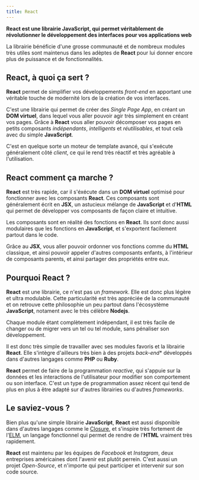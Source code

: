 ```yaml
---
title: React
---
```


**React est une librairie JavaScript, qui permet véritablement de révolutionner le développement des interfaces pour vos applications web**

La librairie bénéficie d'une grosse communauté et de nombreux modules très utiles sont maintenus dans les adèptes de **React** pour lui donner encore plus de puissance et de fonctionnalités.

## React, à quoi ça sert ?

**React** permet de simplifier vos développements *front-end* en apportant une véritable touche de modernité lors de la création de vos interfaces.

C'est une librairie qui permet de créer des *Single Page App*, en créant un **DOM virtuel**, dans lequel vous aller pouvoir agir très simplement en créant vos pages. Grâce à **React** vous aller pouvoir décomposer vos pages en petits composants *indépendants*, *intelligents* et *réutilisables*, et tout celà avec du simple **JavaScript**.

C'est en quelque sorte un moteur de template avancé, qui s'exécute généralement côté *client*, ce qui le rend très réactif et très agréable à l'utilisation.

## React comment ça marche ?

**React** est très rapide, car il s'éxécute dans un **DOM virtuel** optimisé pour fonctionner avec les composants **React**. Ces composants sont généralement écrit en **JSX**, un astucieux mélange de **JavaScript** et d'**HTML** qui permet de développer vos composants de façon claire et intuitive.

Les composants sont en réalité des fonctions en **React**. Ils sont donc aussi modulaires que les fonctions en **JavaScript**, et s'exportent facilement partout dans le code.

Grâce au **JSX**, vous aller pouvoir ordonner vos fonctions comme du **HTML** classique, et ainsi pouvoir appeler d'autres composants enfants, à l'intérieur de composants parents, et ainsi partager des propriétés entre eux.

## Pourquoi React ?

**React** est une librairie, ce n'est pas un *framework*. Elle est donc plus légère et ultra modulable. Cette particularité est très appréciée de la communauté et on retrouve cette philosophie un peu partout dans l'écosystème **JavaScript**, notament avec le très célèbre **Nodejs**.

Chaque module étant complètement indépendant, il est très facile de changer ou de migrer vers un tel ou tel module, sans pénaliser son développement.

Il est donc très simple de travailler avec ses modules favoris et la librairie **React**. Elle s'intègre d'ailleurs très bien à des projets *back-end** développés dans d'autres langages comme **PHP** ou **Ruby**.

**React** permet de faire de la programmation *reactive*, qui s'appuie sur la données et les interactions de l'utilisateur pour modifier son comportement ou son interface. C'est un type de programmation assez récent qui tend de plus en plus à être adapté sur d'autres librairies ou d'autres *frameworks*.

## Le saviez-vous ?

Bien plus qu'une simple librairie **JavaScript**, **React** est aussi disponible dans d'autres langages comme le [Closure](https://reagent-project.github.io/), et s'inspire très fortement de l'[ELM](http://elm-lang.org/), un langage fonctionnel qui permet de rendre de l'**HTML** vraiment très rapidement.

**React** est maintenu par les équipes de *Facebook* et *Instagram*, deux entreprises américaines dont l'avenir est plutôt perrein. C'est aussi un projet *Open-Source*, et n'importe qui peut participer et intervenir sur son code source.

